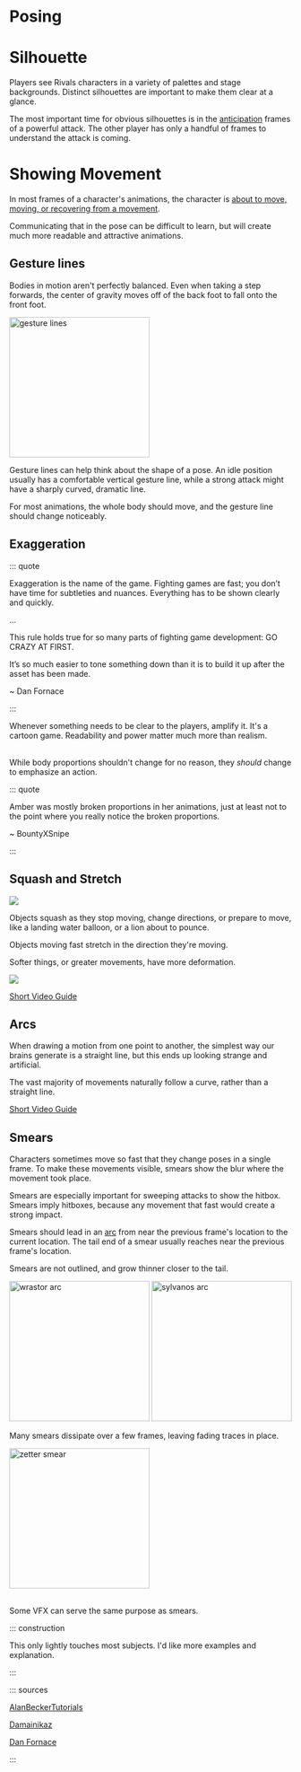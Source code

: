 # Posing

# Silhouette

Players see Rivals characters in a variety of palettes and stage backgrounds. Distinct silhouettes are important to make
them clear at a glance.

<cimg src="https://miro.medium.com/max/500/1*9fCU18CzaD3GYgIqMd42Gw.png" height=250 caption="street fighter silhouettes" />

The most important time for obvious silhouettes is in the [anticipation](anticipation_action_recovery.md#anticipation)
frames of a powerful attack. The other player has only a handful of frames to understand the attack is coming.

# Showing Movement

In most frames of a character's animations, the character
is [about to move, moving, or recovering from a movement](anticipation_action_recovery.md).

Communicating that in the pose can be difficult to learn, but will create much more readable and attractive animations.

## Gesture lines

Bodies in motion aren't perfectly balanced. Even when taking a step forwards, the center of gravity moves off of the back
foot to fall onto the front foot.

<img src="https://images-wixmp-ed30a86b8c4ca887773594c2.wixmp.com/f/060c5b2a-d29c-4413-a193-8ea0726072c5/db07u5s-856eca40-086d-4c53-ad23-a59b63bf98cb.png?token=eyJ0eXAiOiJKV1QiLCJhbGciOiJIUzI1NiJ9.eyJzdWIiOiJ1cm46YXBwOiIsImlzcyI6InVybjphcHA6Iiwib2JqIjpbW3sicGF0aCI6IlwvZlwvMDYwYzViMmEtZDI5Yy00NDEzLWExOTMtOGVhMDcyNjA3MmM1XC9kYjA3dTVzLTg1NmVjYTQwLTA4NmQtNGM1My1hZDIzLWE1OWI2M2JmOThjYi5wbmcifV1dLCJhdWQiOlsidXJuOnNlcnZpY2U6ZmlsZS5kb3dubG9hZCJdfQ.DJ9W9Zm9zKJ8uTvSEJMMbCCucVVSdOLXIeTZEp7IcT0" height=250 alt="gesture lines">

Gesture lines can help think about the shape of a pose. An idle position usually has a comfortable vertical gesture
line, while a strong attack might have a sharply curved, dramatic line.

For most animations, the whole body should move, and the gesture line should change noticeably.

## Exaggeration

::: quote

Exaggeration is the name of the game. Fighting games are fast; you don’t have time for subtleties and nuances.
Everything has to be shown clearly and quickly.

...

This rule holds true for so many parts of fighting game development: GO CRAZY AT FIRST.

It’s so much easier to tone something down than it is to build it up after the asset has been made.

~ Dan Fornace

:::

Whenever something needs to be clear to the players, amplify it. It's a cartoon game. Readability and power matter much
more than realism.

\
While body proportions shouldn't change for no reason, they *should* change to emphasize an action.


<cimg src="https://ssb.wiki.gallery/images/5/5b/MarioFairSSBM.gif" caption="In Melee, Mario's fist grows noticeably during his forward-air to improve readability and power." height=150 />

::: quote

<cimg src="https://cdn.discordapp.com/attachments/630864417671741499/674667946492297216/unknown.png" height=250 caption="amber exaggeration - by BountyXSnipe" />

Amber was mostly broken proportions in her animations, just at least not to the point where you really notice the broken
proportions.

~ BountyXSnipe

:::

## Squash and Stretch

![](https://miro.medium.com/max/700/1*5G9UyVH76F2PewgFkBRkZA.png)

Objects squash as they stop moving, change directions, or prepare to move, like a landing water balloon, or a lion about
to pounce.

Objects moving fast stretch in the direction they're moving.

Softer things, or greater movements, have more deformation.

![](https://miro.medium.com/max/700/1*ilBeci2TEyjdulq81u9d9w.png)

[Short Video Guide](https://youtu.be/haa7n3UGyDc?t=11)

## Arcs

When drawing a motion from one point to another, the simplest way our brains generate is a straight line, but this ends
up looking strange and artificial.

The vast majority of movements naturally follow a curve, rather than a straight line.

[Short Video Guide](https://youtu.be/I1_tZ9LhJD4?t=8)

## Smears

Characters sometimes move so fast that they change poses in a single frame. To make these movements visible, smears show
the blur where the movement took place.

Smears are especially important for sweeping attacks to show the hitbox. Smears imply hitboxes, because any movement
that fast would create a strong impact.

Smears should lead in an [arc](pose.md#arcs) from near the previous frame's location to the current location. The tail
end of a smear usually reaches near the previous frame's location.

Smears are not outlined, and grow thinner closer to the tail.

<img src="https://i.gyazo.com/957ef2ddb5c9c9a83d87738df034b2a1.png" height=250 alt="wrastor arc">
<img src="https://i.gyazo.com/b9be1ecfb42b5dd959ec2194a338cacd.png" height=250 alt="sylvanos arc">

Many smears dissipate over a few frames, leaving fading traces in place.

<img src="https://i.gyazo.com/3cc98ef8688b74a40ec142621b7ddbd2.png" height=250 alt="zetter smear">

\
Some VFX can serve the same purpose as smears.

<cimg src="https://media.discordapp.net/attachments/894392813544943636/894395860077654046/Rftilt.gif" height=250 caption="by FuZZ" />

<cimg src="https://media.discordapp.net/attachments/894392813544943636/894395350566182972/Rutilt.gif" height=250 caption="by FuZZ" />

::: construction

This only lightly touches most subjects. I'd like more examples and explanation.

:::

::: sources

[AlanBeckerTutorials](https://www.youtube.com/channel/UCAxYH9DWyVmMpS9NgyxoTFQ)

[Damainikaz](https://www.deviantart.com/damaimikaz)

[Dan Fornace](https://fornace.medium.com/fighting-game-design-with-dan-fornace-the-power-of-silhouettes-915fde48318f)

:::
